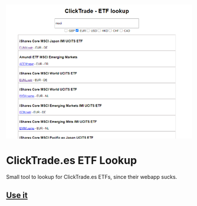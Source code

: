 ![Preview](https://github.com/tetreum/clicktrade-etf/blob/main/preview.png?raw=true)

# ClickTrade.es ETF Lookup

Small tool to lookup for ClickTrade.es ETFs, since their webapp sucks.

## [Use it](https://tetreum.github.io/clicktrade-etf/index.html)